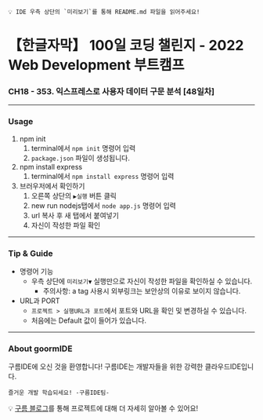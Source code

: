```
💡 IDE 우측 상단의 `미리보기`를 통해 README.md 파일을 읽어주세요!
```
# 【한글자막】 100일 코딩 챌린지 - 2022 Web Development 부트캠프

### CH18 - 353. 익스프레스로 사용자 데이터 구문 분석 [48일차]


---
### Usage
1. npm init
   1. terminal에서 `npm init` 명령어 입력
   2. `package.json` 파일이 생성됩니다.
2. npm install express
   1. terminal에서 `npm install express` 명령어 입력
3. 브러우저에서 확인하기
	1. 오른쪽 상단의 `▶실행` 버튼 클릭
    2. new run nodejs탭에서 `node app.js` 명령어 입력
	3. url 복사 후 새 탭에서 붙여넣기
    3. 자신이 작성한 파일 확인
	

---
### Tip & Guide

- 명령어 기능
    - 우측 상단에 `미리보기▼` 실행만으로 자신이 작성한 파일을 확인하실 수 있습니다.
      - 주의사항: a tag 사용시 외부링크는 보안상의 이유로 보이지 않습니다.
- URL과 PORT
    - `프로젝트 > 실행URL과 포트`에서 포트와 URL을 확인 및 변경하실 수 있습니다.
    - 처음에는 Default 값이 들어가 있습니다.


---
### About goormIDE

구름IDE에 오신 것을 환영합니다!
구름IDE는 개발자들을 위한 강력한 클라우드IDE입니다.

`즐거운 개발 학습되세요! -구름IDE팀-`

💡 [구름 블로그](https://blog.goorm.io/chatweb/)를 통해 프로젝트에 대해 더 자세히 알아볼 수 있어요!
